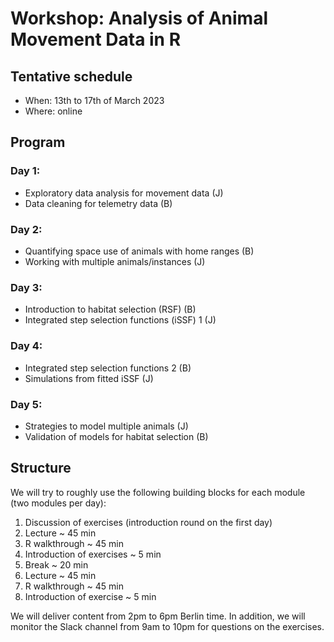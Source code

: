 # Workshop: Analysis of Animal Movement Data in R

## Tentative schedule

- When: 13th to 17th of March 2023
- Where: online

## Program

### Day 1:
 - Exploratory data analysis for movement data (J)
 - Data cleaning for telemetry data (B)
 
### Day 2:
 - Quantifying space use of animals with home ranges (B)
 - Working with multiple animals/instances (J)
 
### Day 3:
 - Introduction to habitat selection (RSF) (B)
 - Integrated step selection functions (iSSF) 1 (J)
 
### Day 4:
 - Integrated step selection functions 2 (B)
 - Simulations from fitted iSSF (J)
 
### Day 5:
 - Strategies to model multiple animals (J)
 - Validation of models for habitat selection (B)


## Structure

We will try to roughly use the following building blocks for each module (two modules per day): 

 1. Discussion of exercises (introduction round on the first day)
 2. Lecture ~ 45 min
 3. R walkthrough ~ 45 min
 4. Introduction of exercises ~ 5 min
 5. Break ~ 20 min
 6. Lecture ~ 45 min
 7. R walkthrough ~ 45 min
 8. Introduction of exercise ~ 5 min

We will deliver content from 2pm to 6pm Berlin time. In addition, we will monitor the Slack channel from 9am to 10pm for questions on the exercises.